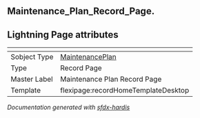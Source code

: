 ## Maintenance_Plan_Record_Page.

## Lightning Page attributes

|<!-- -->|<!-- -->|
|:---|:---|
|Sobject Type|[MaintenancePlan](../objects/MaintenancePlan.md)|
|Type| Record Page|
|Master Label|Maintenance Plan Record Page|
|Template|flexipage:recordHomeTemplateDesktop|




<!-- Page description -->


_Documentation generated with [sfdx-hardis](https://sfdx-hardis.cloudity.com)_
